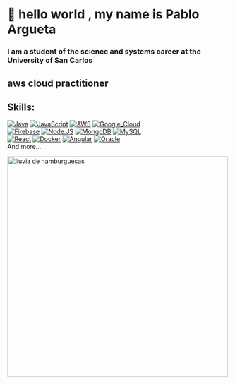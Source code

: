 # 👋 hello world , my name is Pablo Argueta
### I am a student of the science and systems career at the University of San Carlos

## aws cloud practitioner

## Skills:

[![Java](https://img.shields.io/badge/Java-007396?style=for-the-badge&logo=java&logoColor=white&labelColor=101010)]()
[![JavaScript](https://img.shields.io/badge/JavaScript-F7DF1E?style=for-the-badge&logo=javascript&logoColor=white&labelColor=101010)]()
[![AWS](https://img.shields.io/badge/AWS-232F3E?style=for-the-badge&logo=amazon-aws&logoColor=white&labelColor=101010)]()
[![Google_Cloud](https://img.shields.io/badge/Google_Cloud-4285F4?style=for-the-badge&logo=googlecloud&logoColor=white&labelColor=101010)]()
</br>
[![Firebase](https://img.shields.io/badge/Firebase-FFCA28?style=for-the-badge&logo=firebase&logoColor=white&labelColor=101010)]()
[![Node.JS](https://img.shields.io/badge/Node.JS-339933?style=for-the-badge&logo=node.js&logoColor=white&labelColor=101010)]()
[![MongoDB](https://img.shields.io/badge/MongoDB-47A248?style=for-the-badge&logo=mongodb&logoColor=white&labelColor=101010)]()
[![MySQL](https://img.shields.io/badge/MySQL-4479A1?style=for-the-badge&logo=mysql&logoColor=white&labelColor=101010)]()
</br>
[![React](https://img.shields.io/badge/React-4479A1?style=for-the-badge&logo=React&logoColor=white&labelColor=101010)]()
[![Docker](https://img.shields.io/badge/Docker-FFCA28?style=for-the-badge&logo=Docker&logoColor=white&labelColor=101010)]()
[![Angular](https://img.shields.io/badge/Angular-47A248?style=for-the-badge&logo=Angular&logoColor=white&labelColor=101010)]()
[![Oracle](https://img.shields.io/badge/Oracle-47A248?style=for-the-badge&logo=Oracle&logoColor=white&labelColor=101010)]()
</br>
And more...




<div aling = "center">
  <img heigth="500px" width="500px" src="https://i.imgur.com/OAG522g.jpg"   alt="lluvia de hamburguesas">
</div>
